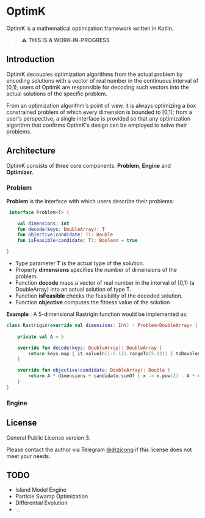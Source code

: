 # OptimK

OptimK is a mathematical optimization framework written in Kotlin.

> :warning: **THIS IS A WORK-IN-PROGRESS**


## Introduction

OptimK decouples optimization algorithms from the actual problem by encoding solutions with a vector of real number in
the continuous interval of [0,1), users of OptimK are responsible for decoding such vectors into the actual solutions of
the specific problem.

From an optimization algorithm's point of view, it is always optimizing a box constrained problem of which every
dimension is bounded to [0,1); from a user's perspective, a single interface is provided so that any optimization
algorithm that confirms OptimK's design can be employed to solve their problems.

## Architecture

OptimK consists of three core components: __Problem__, __Engine__ and __Optimizer__.

### Problem

__Problem__ is the interface with which users describe their problems:

````kotlin
 interface Problem<T> {

    val dimensions: Int
    fun decode(keys: DoubleArray): T
    fun objective(candidate: T): Double
    fun isFeasible(candidate: T): Boolean = true

}
````

+ Type parameter __T__ is the actual type of the solution.
+ Property __dimensions__ specifies the number of dimensions of the problem.
+ Function __decode__ maps a vector of real number in the interval of [0,1) (a DoubleArray) into an actual solution of
  type T.
+ Function __isFeasible__ checks the feasibility of the decoded solution.
+ Function __objective__ computes the fitness value of the solution

__Example__ : A 5-dimensional Rastrigin function would be implemented as:

````kotlin
class Rastrigin(override val dimensions: Int) : Problem<DoubleArray> {
  
    private val A = 5

    override fun decode(keys: DoubleArray): DoubleArray {
        return keys.map { it.valueIn((-5.12).rangeTo(5.12)) }.toDoubleArray()
    }

    override fun objective(candidate: DoubleArray): Double {
        return A * dimensions + candidate.sumOf { x -> x.pow(2) - A * cos(2 * PI * x) }
    }
}
````

### Engine


## License

General Public License version 3.

Please contact the author via Telegram [@drzjcong](https://telegram.me/drzjcong) if this license does not meet your
needs. 

## TODO
+ Island Model Engine
+ Particle Swamp Optimization
+ Differential Evolution
+ ...